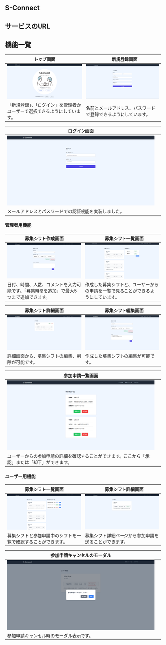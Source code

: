 ## S-Connect

## サービスのURL

## 機能一覧
| トップ画面 |　新規登録画面 |
| ---- | ---- |
| ![トップ画面](app/assets/images/top-page.png) | ![新規登録画面](app/assets/images/user-registraion-page.png) |
| 「新規登録」、「ログイン」を管理者かユーザーで選択できるようにしています。 | 名前とメールアドレス、パスワードで登録できるようにしています。 |

| ログイン画面 | |
| ---- | ---- |
| ![ログイン画面](app/assets/images/user-login-page.png) | |
| メールアドレスとパスワードでの認証機能を実装しました。 | |

#### 管理者用機能
| 募集シフト作成画面 |　募集シフト一覧画面 |
| ---- | ---- |
| ![募集シフト作成画面](app/assets/images/admin-new-page.png) | ![募集シフト一覧画面](app/assets/images/admin-index-page.png) |
| 日付、時間、人数、コメントを入力可能です。「募集時間を追加」で最大5つまで追加できます。 | 作成した募集シフトと、ユーザーからの申請を一覧で見ることができるようにしています。 |

| 募集シフト詳細画面 |　募集シフト編集画面 |
| ---- | ---- |
| ![募集シフト詳細画面](app/assets/images/admin-show-page.png) | ![募集シフト編集画面](app/assets/images/admin-edit-page.png) |
| 詳細画面から、募集シフトの編集、削除が可能です。 | 作成した募集シフトの編集が可能です。 |

| 参加申請一覧画面 | |
| ---- | ---- |
| ![参加申請一覧画面](app/assets/images/admin-ticket-page.png) | |
| ユーザーからの参加申請の詳細を確認することができます。ここから「承認」または「却下」ができます。 | |

#### ユーザー用機能
| 募集シフト一覧画面 |　募集シフト詳細画面 |
| ---- | ---- |
| ![募集シフト一覧画面](app/assets/images/user-index-page.png) | ![募集シフト詳細画面](app/assets/images/user-show-page.png) |
| 募集シフトと参加申請中のシフトを一覧で確認することができます。 | 募集シフト詳細ページから参加申請を送ることができます。 |

| 参加申請キャンセルのモーダル | |
| ---- | ---- |
| ![参加申請キャンセルのモーダル](app/assets/images/ticket-cancel-modal.png) | |
| 参加申請キャンセル時のモーダル表示です。 | |
